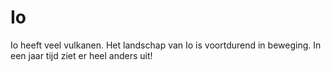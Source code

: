 # Io

Io heeft veel vulkanen. Het landschap van Io is voortdurend in beweging. In een
jaar tijd ziet er heel anders uit!
